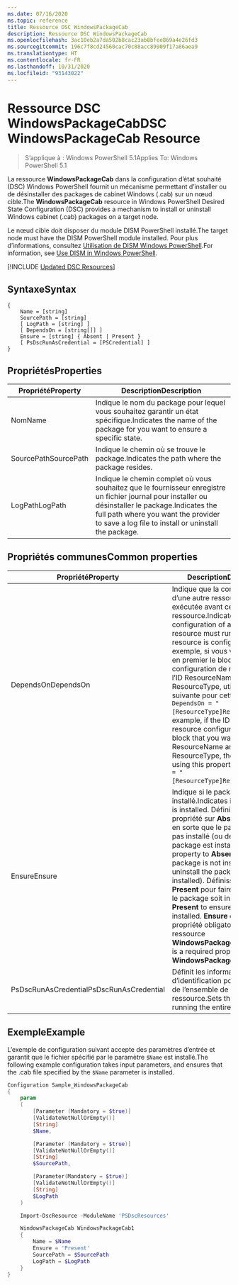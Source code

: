 ```yaml
---
ms.date: 07/16/2020
ms.topic: reference
title: Ressource DSC WindowsPackageCab
description: Ressource DSC WindowsPackageCab
ms.openlocfilehash: 3ac10eb2a7da502b8cac23ab8bfee869a4e26fd3
ms.sourcegitcommit: 196c7f8cd24560cac70c88acc89909f17a86aea9
ms.translationtype: HT
ms.contentlocale: fr-FR
ms.lasthandoff: 10/31/2020
ms.locfileid: "93143022"
---
```

# <a name="dsc-windowspackagecab-resource"></a><span data-ttu-id="9c8c1-103">Ressource DSC WindowsPackageCab</span><span class="sxs-lookup"><span data-stu-id="9c8c1-103">DSC WindowsPackageCab Resource</span></span>

> <span data-ttu-id="9c8c1-104">S’applique à : Windows PowerShell 5.1</span><span class="sxs-lookup"><span data-stu-id="9c8c1-104">Applies To: Windows PowerShell 5.1</span></span>

<span data-ttu-id="9c8c1-105">La ressource **WindowsPackageCab** dans la configuration d’état souhaité (DSC) Windows PowerShell fournit un mécanisme permettant d’installer ou de désinstaller des packages de cabinet Windows (.cab) sur un nœud cible.</span><span class="sxs-lookup"><span data-stu-id="9c8c1-105">The **WindowsPackageCab** resource in Windows PowerShell Desired State Configuration (DSC) provides a mechanism to install or uninstall Windows cabinet (.cab) packages on a target node.</span></span>

<span data-ttu-id="9c8c1-106">Le nœud cible doit disposer du module DISM PowerShell installé.</span><span class="sxs-lookup"><span data-stu-id="9c8c1-106">The target node must have the DISM PowerShell module installed.</span></span> <span data-ttu-id="9c8c1-107">Pour plus d’informations, consultez [Utilisation de DISM Windows PowerShell](/windows-hardware/manufacture/desktop/use-dism-in-windows-powershell-s14).</span><span class="sxs-lookup"><span data-stu-id="9c8c1-107">For information, see [Use DISM in Windows PowerShell](/windows-hardware/manufacture/desktop/use-dism-in-windows-powershell-s14).</span></span>

[!INCLUDE [Updated DSC Resources](../../../../../includes/dsc-resources.md)]

## <a name="syntax"></a><span data-ttu-id="9c8c1-108">Syntaxe</span><span class="sxs-lookup"><span data-stu-id="9c8c1-108">Syntax</span></span>

```Syntax
{
    Name = [string]
    SourcePath = [string]
    [ LogPath = [string] ]
    [ DependsOn = [string[]] ]
    Ensure = [string] { Absent | Present }
    [ PsDscRunAsCredential = [PSCredential] ]
}
```

## <a name="properties"></a><span data-ttu-id="9c8c1-109">Propriétés</span><span class="sxs-lookup"><span data-stu-id="9c8c1-109">Properties</span></span>

|<span data-ttu-id="9c8c1-110">Propriété</span><span class="sxs-lookup"><span data-stu-id="9c8c1-110">Property</span></span> |<span data-ttu-id="9c8c1-111">Description</span><span class="sxs-lookup"><span data-stu-id="9c8c1-111">Description</span></span> |
|---|---|
|<span data-ttu-id="9c8c1-112">Nom</span><span class="sxs-lookup"><span data-stu-id="9c8c1-112">Name</span></span> |<span data-ttu-id="9c8c1-113">Indique le nom du package pour lequel vous souhaitez garantir un état spécifique.</span><span class="sxs-lookup"><span data-stu-id="9c8c1-113">Indicates the name of the package for you want to ensure a specific state.</span></span> |
|<span data-ttu-id="9c8c1-114">SourcePath</span><span class="sxs-lookup"><span data-stu-id="9c8c1-114">SourcePath</span></span> |<span data-ttu-id="9c8c1-115">Indique le chemin où se trouve le package.</span><span class="sxs-lookup"><span data-stu-id="9c8c1-115">Indicates the path where the package resides.</span></span> |
|<span data-ttu-id="9c8c1-116">LogPath</span><span class="sxs-lookup"><span data-stu-id="9c8c1-116">LogPath</span></span> |<span data-ttu-id="9c8c1-117">Indique le chemin complet où vous souhaitez que le fournisseur enregistre un fichier journal pour installer ou désinstaller le package.</span><span class="sxs-lookup"><span data-stu-id="9c8c1-117">Indicates the full path where you want the provider to save a log file to install or uninstall the package.</span></span> |

## <a name="common-properties"></a><span data-ttu-id="9c8c1-118">Propriétés communes</span><span class="sxs-lookup"><span data-stu-id="9c8c1-118">Common properties</span></span>

|<span data-ttu-id="9c8c1-119">Propriété</span><span class="sxs-lookup"><span data-stu-id="9c8c1-119">Property</span></span> |<span data-ttu-id="9c8c1-120">Description</span><span class="sxs-lookup"><span data-stu-id="9c8c1-120">Description</span></span> |
|---|---|
|<span data-ttu-id="9c8c1-121">DependsOn</span><span class="sxs-lookup"><span data-stu-id="9c8c1-121">DependsOn</span></span> |<span data-ttu-id="9c8c1-122">Indique que la configuration d’une autre ressource doit être exécutée avant celle de cette ressource.</span><span class="sxs-lookup"><span data-stu-id="9c8c1-122">Indicates that the configuration of another resource must run before this resource is configured.</span></span> <span data-ttu-id="9c8c1-123">Par exemple, si vous voulez exécuter en premier le bloc de script de configuration de ressource ayant l’ID ResourceName et le type ResourceType, utilisez la syntaxe suivante pour cette propriété : `DependsOn = "[ResourceType]ResourceName"`.</span><span class="sxs-lookup"><span data-stu-id="9c8c1-123">For example, if the ID of the resource configuration script block that you want to run first is ResourceName and its type is ResourceType, the syntax for using this property is `DependsOn = "[ResourceType]ResourceName"`.</span></span> |
|<span data-ttu-id="9c8c1-124">Ensure</span><span class="sxs-lookup"><span data-stu-id="9c8c1-124">Ensure</span></span> |<span data-ttu-id="9c8c1-125">Indique si le package est installé.</span><span class="sxs-lookup"><span data-stu-id="9c8c1-125">Indicates if the package is installed.</span></span> <span data-ttu-id="9c8c1-126">Définissez cette propriété sur **Absent** pour faire en sorte que le package ne soit pas installé (ou désinstallé, si le package est installé).</span><span class="sxs-lookup"><span data-stu-id="9c8c1-126">Set this property to **Absent** to ensure the package is not installed (or uninstall the package if it is installed).</span></span> <span data-ttu-id="9c8c1-127">Définissez-la sur **Present** pour faire en sorte que le package soit installé.</span><span class="sxs-lookup"><span data-stu-id="9c8c1-127">Set it to **Present** to ensure the package is installed.</span></span> <span data-ttu-id="9c8c1-128">**Ensure** est une propriété obligatoire pour la ressource **WindowsPackageCab** .</span><span class="sxs-lookup"><span data-stu-id="9c8c1-128">**Ensure** is a required property on the **WindowsPackageCab** resource.</span></span> |
|<span data-ttu-id="9c8c1-129">PsDscRunAsCredential</span><span class="sxs-lookup"><span data-stu-id="9c8c1-129">PsDscRunAsCredential</span></span> |<span data-ttu-id="9c8c1-130">Définit les informations d’identification pour l’exécution de l’ensemble de la ressource.</span><span class="sxs-lookup"><span data-stu-id="9c8c1-130">Sets the credential for running the entire resource as.</span></span> |

## <a name="example"></a><span data-ttu-id="9c8c1-131">Exemple</span><span class="sxs-lookup"><span data-stu-id="9c8c1-131">Example</span></span>

<span data-ttu-id="9c8c1-132">L’exemple de configuration suivant accepte des paramètres d’entrée et garantit que le fichier spécifié par le paramètre `$Name` est installé.</span><span class="sxs-lookup"><span data-stu-id="9c8c1-132">The following example configuration takes input parameters, and ensures that the .cab file specified by the `$Name` parameter is installed.</span></span>

```powershell
Configuration Sample_WindowsPackageCab
{
    param
    (
        [Parameter (Mandatory = $true)]
        [ValidateNotNullOrEmpty()]
        [String]
        $Name,

        [Parameter (Mandatory = $true)]
        [ValidateNotNullOrEmpty()]
        [String]
        $SourcePath,

        [Parameter(Mandatory = $true)]
        [ValidateNotNullOrEmpty()]
        [String]
        $LogPath
    )

    Import-DscResource -ModuleName 'PSDscResources'

    WindowsPackageCab WindowsPackageCab1
    {
        Name = $Name
        Ensure = 'Present'
        SourcePath = $SourcePath
        LogPath = $LogPath
    }
}
```
